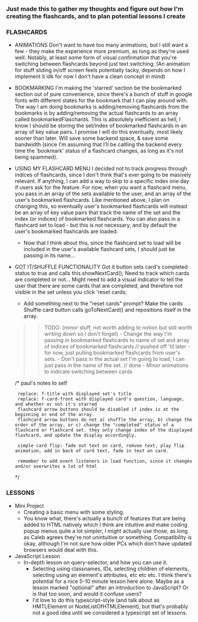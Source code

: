 ### Just made this to gather my thoughts and figure out how I'm creating the flashcards, and to plan potential lessons I create 

 ### FLASHCARDS
 - ANIMATIONS
    Don't want to have too many animations, but I still want a few - they make the experience more premium, as long as they're used well. Notably, at least some form of visual confirmation that you're switching between flashcards beyond just text switching. (An animation for stuff sliding in/off screen feels potentially tacky, depends on how I implement it idk for now I don't have a clean concept in mind)
 - BOOKMARKING
    I'm making the 'starred' section be the bookmarked section out of pure convenience, since there's a bunch of stuff in google fonts with different states for the bookmark that I can play around with. 
    The way I am doing bookmarks is adding/removing flashcards from the bookmarks is by adding/removing the actual flashcards to an array called bookmarkedFlaschards.
    This is absolutely inefficient as hell, I know I should be storing the set/index of bookmarked flashcards in an array of key value pairs. I promise I will do this eventually, most likely sooner than later. Will save some backend space, & save some bandwidth (since I'm assuming that I'll be callling the backend every time the 'bookmark' status of a flashcard changes, as long as it's not being spammed).
 - USING MY FLASHCARD MENU
    I decided not to track progress through indices of flashcards, since I don't think that's ever going to be masively relevant. If anything, I can add a way to skip to a specific index one day if users ask for the feature.
    For now, when you want a flashcard menu, you pass in an array of the sets available to the user, and an array of the user's bookmarked flashcards. Like mentioned above, I plan on changing this, so eventually user's bookmarked flashcards will instead be an array of key value pairs that track the name of the set and the index (or indices) of bookmarked flashcards.
    You can also pass in a flashcard set to load - but this is not necessary, and by default the user's bookmarked flashcards are loaded. 
     - Now that I think about this, since the flashcard set to load will be included in the user's available flashcard sets, I should just be passing in its name...
 - GOT IT/SHUFFLE FUNCTIONALITY
   Got it button sets card's completed status to true and calls this.showNextCard();
   Need to track which cards are completed or not...
   Might need to add a visual indicator to tell the user that there are some cards that are completed, and therefore not visible in the set unless you click 'reset cards;
    - Add something next to the "reset cards" prompt?
   Make the cards
   Shuffle card button calls goToNextCard() and repositions itself in the array.

    >> TODO: (minor stuff, not worth adding to notion but still worth writing down so I don't forget)
        - Change the way I'm passing in bookmarked flashcards to name of set and array of indices of bookmarked flashcards // pushed off 'til later - for now, just pulling bookmarked flashcards from user's sets.
        - Don't pass in the actual set I'm going to load, I can just pass in the name of the set. // done
        - Minor animations to indicate switching between cards

   /* paul's notes to self

        replace: f-title with displayed set's title
        replace: f-card-front with displayed card's question, language, and whether or not it's starred
        flashcard arrow buttons should be disabled if index is at the beginning or end of the array.
        flashcard arrow buttons do not a) shuffle the array, b) change the order of the array, or c) change the "completed" status of a flashcard or flashcard set. they only change index of the displayed flashcard, and update the display accordingly.
    
        simple card flip: fade out text on card, remvoe text, play flip animation, add in back of card text, fade in text on card.

        remember to add event listeners in load function, since it changes and/or overwrites a lot of html
    */

### LESSONS
 - Mini Project 
     - Creating a basic menu with some styling.
     - You know what, there's actually a bunch of features that are being added to HTML natively which I think are intuitive and make coding popup menus quite a lot simpler, I might actually use those, as long as Caleb agrees they're not unintuitive or something. Compatibility is okay, although I'm not sure how older PCs which don't have updated browsers would deal with this.
 - JavaScript Lesson
     - In-depth lesson on query-selector, and how you can use it. 
        - Selecting using classnames, IDs, selecting children of elements, selecting using an element's attributes, etc etc etc. I think there's potential for a nice 5-10 minute lesson here alone. Maybe as a lesson marked "optional" after an introduction to JavaScript? Or is that too soon, and would it confuse users?
        - I'd love to do this typescript-style (and talk about as HMTLElement or NodeListOfHTMLElement), but that's probably not a good idea until we considered a typescript set of lessons.